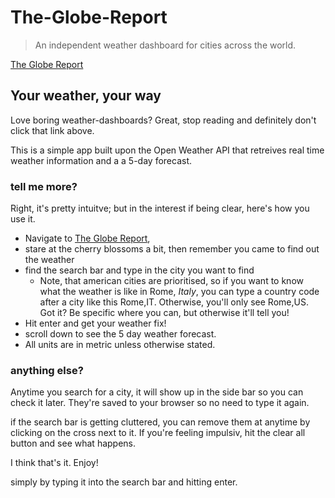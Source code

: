 # The-Globe-Report
> An independent weather dashboard for cities across the world.

<a href="https://wannabewayno.github.io/The-Globe-Report/">The Globe Report</a>

## Your weather, your way
Love boring weather-dashboards?
Great, stop reading and definitely don't click that link above.

This is a simple app built upon the Open Weather API that retreives real time weather information and a a 5-day forecast. 

### tell me more?
Right, it's pretty intuitve; but in the interest if being clear, here's how you use it.
* Navigate to <a href="https://wannabewayno.github.io/The-Globe-Report/">The Globe Report</a>, 
* stare at the cherry blossoms a bit, then remember you came to find out the weather
* find the search bar and type in the city you want to find
    * Note, that american cities are prioritised, so if you want to know what the weather is like in Rome, *Italy*, you can type a country code after a city like this Rome,IT. Otherwise, you'll only see Rome,US. Got it? Be specific where you can, but otherwise it'll tell you!
* Hit enter and get your weather fix!
* scroll down to see the 5 day weather forecast.
* All units are in metric unless otherwise stated.

### anything else?
Anytime you search for a city, it will show up in the side bar so you can check it later.
They're saved to your browser so no need to type it again.

if the search bar is getting cluttered, you can remove them at anytime by clicking on the cross next to it. If you're feeling impulsiv, hit the clear all button and see what happens.

I think that's it. 
Enjoy!

simply by typing it into the search bar and hitting enter.
